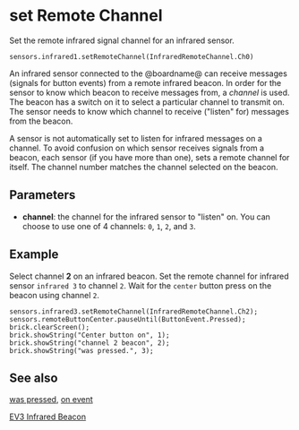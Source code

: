 # set Remote Channel

Set the remote infrared signal channel for an infrared sensor.

```sig
sensors.infrared1.setRemoteChannel(InfraredRemoteChannel.Ch0)
```
An infrared sensor connected to the @boardname@ can receive messages (signals for button events) from a remote infrared beacon. In order for the sensor to know which beacon to receive messages from, a _channel_ is used. The beacon has a switch on it to select a particular channel to transmit on. The sensor needs to know which channel to receive ("listen" for) messages from the beacon.

A sensor is not automatically set to listen for infrared messages on a channel. To avoid confusion on which sensor receives signals from a beacon, each sensor (if you have more than one), sets a remote channel for itself. The channel number matches the channel selected on the beacon.

## Parameters

* **channel**: the channel for the infrared sensor to "listen" on. You can choose to use one of 4 channels: ``0``, ``1``, ``2``, and ``3``.

## Example

Select channel **2** on an infrared beacon. Set the remote channel for infrared sensor  ``infrared 3`` to channel ``2``. Wait for the ``center`` button press on the beacon using channel ``2``.

```blocks
sensors.infrared3.setRemoteChannel(InfraredRemoteChannel.Ch2);
sensors.remoteButtonCenter.pauseUntil(ButtonEvent.Pressed);
brick.clearScreen();
brick.showString("Center button on", 1);
brick.showString("channel 2 beacon", 2);
brick.showString("was pressed.", 3);
```

## See also

[was pressed](/reference/sensors/beacon/was-pressed), [on event](/reference/sensors/beacon/on-event)

[EV3 Infrared Beacon][lego beacon]

[lego beacon]: https://education.lego.com/en-us/products/ev3-infrared-beacon/45508